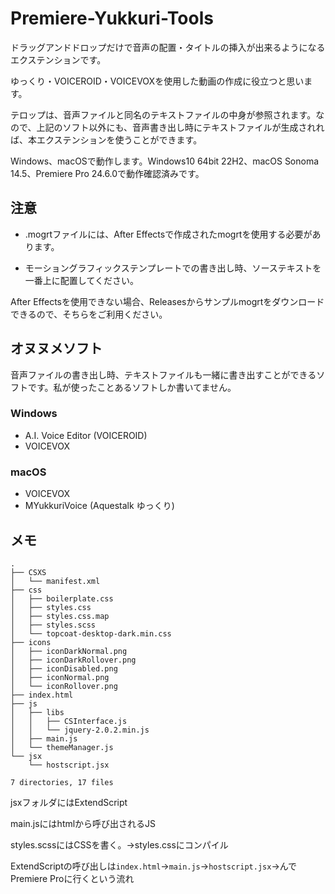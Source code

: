 # Premiere-Yukkuri-Tools

ドラッグアンドドロップだけで音声の配置・タイトルの挿入が出来るようになるエクステンションです。

ゆっくり・VOICEROID・VOICEVOXを使用した動画の作成に役立つと思います。

テロップは、音声ファイルと同名のテキストファイルの中身が参照されます。なので、上記のソフト以外にも、音声書き出し時にテキストファイルが生成されれば、本エクステンションを使うことができます。

Windows、macOSで動作します。Windows10 64bit 22H2、macOS Sonoma 14.5、Premiere Pro 24.6.0で動作確認済みです。

<!-- また、AquesTalk Playerを使用することで、音声の作成・配置・挿入をPremiere Pro内で完結させることが出来ます。

但し、AquesTalkのライセンスに従ってご利用ください。 -->

## 注意

- .mogrtファイルには、After Effectsで作成されたmogrtを使用する必要があります。

- モーショングラフィックステンプレートでの書き出し時、ソーステキストを一番上に配置してください。

After Effectsを使用できない場合、Releasesからサンプルmogrtをダウンロードできるので、そちらをご利用ください。

## オヌヌメソフト

音声ファイルの書き出し時、テキストファイルも一緒に書き出すことができるソフトです。私が使ったことあるソフトしか書いてません。

### Windows

- A.I. Voice Editor (VOICEROID)
- VOICEVOX

### macOS

- VOICEVOX
- MYukkuriVoice (Aquestalk ゆっくり)

## メモ
```
.
├── CSXS
│   └── manifest.xml
├── css
│   ├── boilerplate.css
│   ├── styles.css
│   ├── styles.css.map
│   ├── styles.scss
│   └── topcoat-desktop-dark.min.css
├── icons
│   ├── iconDarkNormal.png
│   ├── iconDarkRollover.png
│   ├── iconDisabled.png
│   ├── iconNormal.png
│   └── iconRollover.png
├── index.html
├── js
│   ├── libs
│   │   ├── CSInterface.js
│   │   └── jquery-2.0.2.min.js
│   ├── main.js
│   └── themeManager.js
└── jsx
    └── hostscript.jsx

7 directories, 17 files

```

jsxフォルダにはExtendScript

main.jsにはhtmlから呼び出されるJS

styles.scssにはCSSを書く。→styles.cssにコンパイル

ExtendScriptの呼び出しは`index.html`→`main.js`→`hostscript.jsx`→んでPremiere Proに行くという流れ
